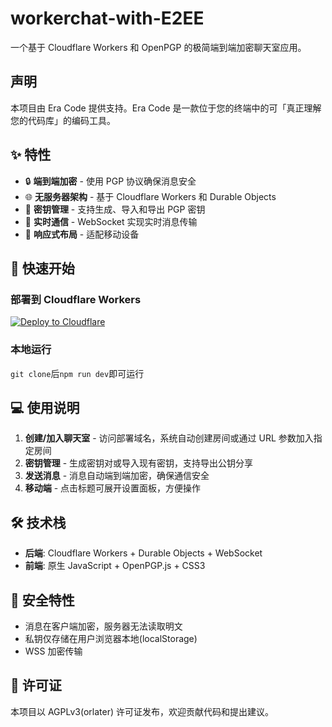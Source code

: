 # workerchat-with-E2EE

一个基于 Cloudflare Workers 和 OpenPGP 的极简端到端加密聊天室应用。

## 声明

本项目由 Era Code 提供支持。Era Code 是一款位于您的终端中的可「真正理解您的代码库」的编码工具。

## ✨ 特性

- 🔒 **端到端加密** - 使用 PGP 协议确保消息安全
- 🌐 **无服务器架构** - 基于 Cloudflare Workers 和 Durable Objects
- 🔑 **密钥管理** - 支持生成、导入和导出 PGP 密钥
- 💬 **实时通信** - WebSocket 实现实时消息传输
- 📱 **响应式布局** - 适配移动设备

## 🚀 快速开始

### 部署到 Cloudflare Workers
[![Deploy to Cloudflare](https://deploy.workers.cloudflare.com/button)](https://deploy.workers.cloudflare.com/?url=https://github.com/gxxk-dev/workerchat-with-E2EE.git)

### 本地运行
`git clone`后`npm run dev`即可运行

## 💻 使用说明

1. **创建/加入聊天室** - 访问部署域名，系统自动创建房间或通过 URL 参数加入指定房间
2. **密钥管理** - 生成密钥对或导入现有密钥，支持导出公钥分享
3. **发送消息** - 消息自动端到端加密，确保通信安全
4. **移动端** - 点击标题可展开设置面板，方便操作

## 🛠️ 技术栈

- **后端**: Cloudflare Workers + Durable Objects + WebSocket
- **前端**: 原生 JavaScript + OpenPGP.js + CSS3

## 🔐 安全特性

- 消息在客户端加密，服务器无法读取明文
- 私钥仅存储在用户浏览器本地(localStorage)
- WSS 加密传输

## 📄 许可证

本项目以 AGPLv3(orlater) 许可证发布，欢迎贡献代码和提出建议。